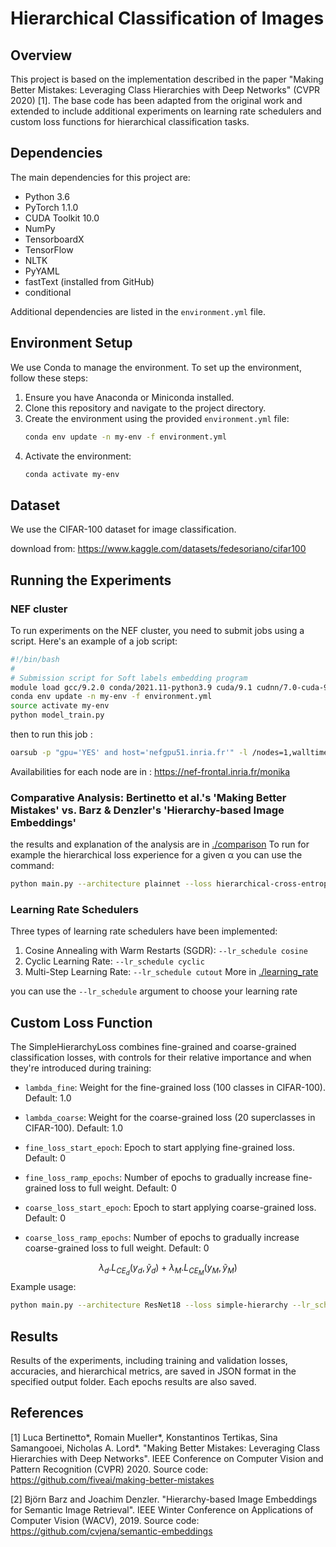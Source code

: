 # Hierarchical Classification of Images

## Overview
This project is based on the implementation described in the paper "Making Better Mistakes: Leveraging Class Hierarchies with Deep Networks" (CVPR 2020) [1]. The base code has been adapted from the original work and extended to include additional experiments on learning rate schedulers and custom loss functions for hierarchical classification tasks.

## Dependencies
The main dependencies for this project are:
- Python 3.6
- PyTorch 1.1.0
- CUDA Toolkit 10.0
- NumPy
- TensorboardX
- TensorFlow
- NLTK
- PyYAML
- fastText (installed from GitHub)
- conditional

Additional dependencies are listed in the `environment.yml` file.

## Environment Setup
We use Conda to manage the environment. To set up the environment, follow these steps:

1. Ensure you have Anaconda or Miniconda installed.
2. Clone this repository and navigate to the project directory.
3. Create the environment using the provided `environment.yml` file:
   ```bash
   conda env update -n my-env -f environment.yml
   ```
4. Activate the environment:
   ```bash
   conda activate my-env
   ```

## Dataset
We use the CIFAR-100 dataset for image classification.

download from:
https://www.kaggle.com/datasets/fedesoriano/cifar100

## Running the Experiments
### NEF cluster
To run experiments on the NEF cluster, you need to submit jobs using a script. Here's an example of a job script:
```bash
#!/bin/bash
#
# Submission script for Soft labels embedding program
module load gcc/9.2.0 conda/2021.11-python3.9 cuda/9.1 cudnn/7.0-cuda-9.1
conda env update -n my-env -f environment.yml
source activate my-env
python model_train.py
```

then to run this job :
```bash
oarsub -p "gpu='YES' and host='nefgpu51.inria.fr'" -l /nodes=1,walltime=24:00:00 -S ./script
```
Availabilities for each node are in :
https://nef-frontal.inria.fr/monika

### Comparative Analysis: Bertinetto et al.'s 'Making Better Mistakes' vs. Barz & Denzler's 'Hierarchy-based Image Embeddings'
the results and explanation of the analysis are in [./comparison](./comparison/)
To run for example the hierarchical loss experience for a given α you can use the command:
```bash
python main.py --architecture plainnet --loss hierarchical-cross-entropy --epochs 180 --alpha 0.1
```

### Learning Rate Schedulers
Three types of learning rate schedulers have been implemented:
1. Cosine Annealing with Warm Restarts (SGDR): `--lr_schedule cosine`
2. Cyclic Learning Rate: `--lr_schedule cyclic`
3. Multi-Step Learning Rate: `--lr_schedule cutout`
 More in [./learning_rate](./learning_rate/)

 you can use the `--lr_schedule` argument to choose your learning rate
## Custom Loss Function
The SimpleHierarchyLoss combines fine-grained and coarse-grained classification losses, with controls for their relative importance and when they're introduced during training:

- `lambda_fine`: Weight for the fine-grained loss (100 classes in CIFAR-100). 
  Default: 1.0

- `lambda_coarse`: Weight for the coarse-grained loss (20 superclasses in CIFAR-100). 
  Default: 1.0

- `fine_loss_start_epoch`: Epoch to start applying fine-grained loss. 
  Default: 0

- `fine_loss_ramp_epochs`: Number of epochs to gradually increase fine-grained loss to full weight. 
  Default: 0

- `coarse_loss_start_epoch`: Epoch to start applying coarse-grained loss. 
  Default: 0

- `coarse_loss_ramp_epochs`: Number of epochs to gradually increase coarse-grained loss to full weight. 
  Default: 0

$$
\lambda_d.L_{CE_d}(y_d,\tilde y_d) + \lambda_M . L_{CE_M}(y_M,\tilde y_M)
$$
Example usage:
```bash
python main.py --architecture ResNet18 --loss simple-hierarchy --lr_schedule cutout --epochs 180 --lambda_fine 1 --lambda_coarse 0.5 --coarse_loss_start_epoch 50 --coarse_loss_ramp_epochs 20 --fine_loss_start_epoch 0 --fine_loss_ramp_epochs 0
```



## Results
Results of the experiments, including training and validation losses, accuracies, and hierarchical metrics, are saved in JSON format in the specified output folder. Each epochs results are also saved.

## References
[1] Luca Bertinetto*, Romain Mueller*, Konstantinos Tertikas, Sina Samangooei, Nicholas A. Lord*. "Making Better Mistakes: Leveraging Class Hierarchies with Deep Networks". IEEE Conference on Computer Vision and Pattern Recognition (CVPR) 2020. Source code: https://github.com/fiveai/making-better-mistakes

[2] Björn Barz and Joachim Denzler. "Hierarchy-based Image Embeddings for Semantic Image Retrieval". IEEE Winter Conference on Applications of Computer Vision (WACV), 2019. Source code: https://github.com/cvjena/semantic-embeddings
